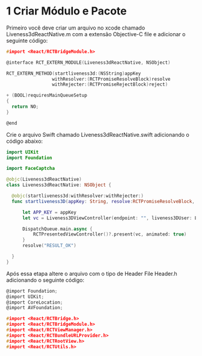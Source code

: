 # 1 Criar Módulo e Pacote

Primeiro você deve criar um arquivo no xcode chamado Liveness3dReactNative.m com a extensão Objective-C file e adicionar o seguinte código:

```c
#import <React/RCTBridgeModule.h>

@interface RCT_EXTERN_MODULE(Liveness3dReactNative, NSObject)

RCT_EXTERN_METHOD(startliveness3d:(NSString)appKey
                 withResolver:(RCTPromiseResolveBlock)resolve
                 withRejecter:(RCTPromiseRejectBlock)reject)

+ (BOOL)requiresMainQueueSetup
{
  return NO;
}

@end
```

Crie o arquivo Swift chamado Liveness3dReactNative.swift adicionando o código abaixo:

```swift
import UIKit
import Foundation

import FaceCaptcha

@objc(Liveness3dReactNative)
class Liveness3dReactNative: NSObject {

  @objc(startliveness3d:withResolver:withRejecter:)
  func startliveness3D(appKey: String, resolve:RCTPromiseResolveBlock, reject:RCTPromiseRejectBlock) -> Void {

      let APP_KEY = appKey
      let vc = Liveness3DViewController(endpoint: "", liveness3DUser: Liveness3DUser(appKey: APP_KEY, environment: .HML), debugOn: true)

      DispatchQueue.main.async {
          RCTPresentedViewController()?.present(vc, animated: true)
      }
      resolve("RESULT_OK")

  }
}
```

Após essa etapa altere o arquivo com o tipo de Header File Header.h adicionando o seguinte código:

```h
@import Foundation;
@import UIKit;
@import CoreLocation;
@import AVFoundation;

#import <React/RCTBridge.h>
#import <React/RCTBridgeModule.h>
#import <React/RCTViewManager.h>
#import <React/RCTBundleURLProvider.h>
#import <React/RCTRootView.h>
#import <React/RCTUtils.h>

```
